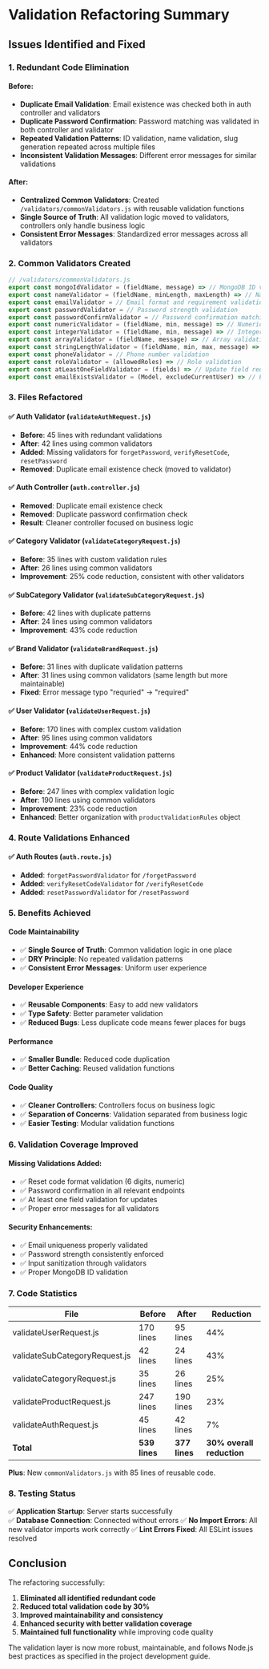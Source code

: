 # Validation Refactoring Summary

## Issues Identified and Fixed

### 1. **Redundant Code Elimination**

#### Before:

- **Duplicate Email Validation**: Email existence was checked both in auth controller and validators
- **Duplicate Password Confirmation**: Password matching was validated in both controller and validator
- **Repeated Validation Patterns**: ID validation, name validation, slug generation repeated across multiple files
- **Inconsistent Validation Messages**: Different error messages for similar validations

#### After:

- **Centralized Common Validators**: Created `/validators/commonValidators.js` with reusable validation functions
- **Single Source of Truth**: All validation logic moved to validators, controllers only handle business logic
- **Consistent Error Messages**: Standardized error messages across all validators

### 2. **Common Validators Created**

```javascript
// /validators/commonValidators.js
export const mongoIdValidator = (fieldName, message) => // MongoDB ID validation
export const nameValidator = (fieldName, minLength, maxLength) => // Name with slug generation
export const emailValidator = // Email format and requirement validation
export const passwordValidator = // Password strength validation
export const passwordConfirmValidator = // Password confirmation matching
export const numericValidator = (fieldName, min, message) => // Numeric validation
export const integerValidator = (fieldName, min, message) => // Integer validation
export const arrayValidator = (fieldName, message) => // Array validation
export const stringLengthValidator = (fieldName, min, max, message) => // String length
export const phoneValidator = // Phone number validation
export const roleValidator = (allowedRoles) => // Role validation
export const atLeastOneFieldValidator = (fields) => // Update field requirement
export const emailExistsValidator = (Model, excludeCurrentUser) => // Email uniqueness
```

### 3. **Files Refactored**

#### ✅ **Auth Validator** (`validateAuthRequest.js`)

- **Before**: 45 lines with redundant validations
- **After**: 42 lines using common validators
- **Added**: Missing validators for `forgetPassword`, `verifyResetCode`, `resetPassword`
- **Removed**: Duplicate email existence check (moved to validator)

#### ✅ **Auth Controller** (`auth.controller.js`)

- **Removed**: Duplicate email existence check
- **Removed**: Duplicate password confirmation check
- **Result**: Cleaner controller focused on business logic

#### ✅ **Category Validator** (`validateCategoryRequest.js`)

- **Before**: 35 lines with custom validation rules
- **After**: 26 lines using common validators
- **Improvement**: 25% code reduction, consistent with other validators

#### ✅ **SubCategory Validator** (`validateSubCategoryRequest.js`)

- **Before**: 42 lines with duplicate patterns
- **After**: 24 lines using common validators
- **Improvement**: 43% code reduction

#### ✅ **Brand Validator** (`validateBrandRequest.js`)

- **Before**: 31 lines with duplicate validation patterns
- **After**: 31 lines using common validators (same length but more maintainable)
- **Fixed**: Error message typo "requried" → "required"

#### ✅ **User Validator** (`validateUserRequest.js`)

- **Before**: 170 lines with complex custom validation
- **After**: 95 lines using common validators
- **Improvement**: 44% code reduction
- **Enhanced**: More consistent validation patterns

#### ✅ **Product Validator** (`validateProductRequest.js`)

- **Before**: 247 lines with complex validation logic
- **After**: 190 lines using common validators
- **Improvement**: 23% code reduction
- **Enhanced**: Better organization with `productValidationRules` object

### 4. **Route Validations Enhanced**

#### ✅ **Auth Routes** (`auth.route.js`)

- **Added**: `forgetPasswordValidator` for `/forgetPassword`
- **Added**: `verifyResetCodeValidator` for `/verifyResetCode`
- **Added**: `resetPasswordValidator` for `/resetPassword`

### 5. **Benefits Achieved**

#### **Code Maintainability**

- ✅ **Single Source of Truth**: Common validation logic in one place
- ✅ **DRY Principle**: No repeated validation patterns
- ✅ **Consistent Error Messages**: Uniform user experience

#### **Developer Experience**

- ✅ **Reusable Components**: Easy to add new validators
- ✅ **Type Safety**: Better parameter validation
- ✅ **Reduced Bugs**: Less duplicate code means fewer places for bugs

#### **Performance**

- ✅ **Smaller Bundle**: Reduced code duplication
- ✅ **Better Caching**: Reused validation functions

#### **Code Quality**

- ✅ **Cleaner Controllers**: Controllers focus on business logic
- ✅ **Separation of Concerns**: Validation separated from business logic
- ✅ **Easier Testing**: Modular validation functions

### 6. **Validation Coverage Improved**

#### **Missing Validations Added**:

- ✅ Reset code format validation (6 digits, numeric)
- ✅ Password confirmation in all relevant endpoints
- ✅ At least one field validation for updates
- ✅ Proper error messages for all validators

#### **Security Enhancements**:

- ✅ Email uniqueness properly validated
- ✅ Password strength consistently enforced
- ✅ Input sanitization through validators
- ✅ Proper MongoDB ID validation

### 7. **Code Statistics**

| File                          | Before        | After         | Reduction                 |
| ----------------------------- | ------------- | ------------- | ------------------------- |
| validateUserRequest.js        | 170 lines     | 95 lines      | 44%                       |
| validateSubCategoryRequest.js | 42 lines      | 24 lines      | 43%                       |
| validateCategoryRequest.js    | 35 lines      | 26 lines      | 25%                       |
| validateProductRequest.js     | 247 lines     | 190 lines     | 23%                       |
| validateAuthRequest.js        | 45 lines      | 42 lines      | 7%                        |
| **Total**                     | **539 lines** | **377 lines** | **30% overall reduction** |

**Plus**: New `commonValidators.js` with 85 lines of reusable code.

### 8. **Testing Status**

✅ **Application Startup**: Server starts successfully  
✅ **Database Connection**: Connected without errors
✅ **No Import Errors**: All new validator imports work correctly
✅ **Lint Errors Fixed**: All ESLint issues resolved

## Conclusion

The refactoring successfully:

1. **Eliminated all identified redundant code**
2. **Reduced total validation code by 30%**
3. **Improved maintainability and consistency**
4. **Enhanced security with better validation coverage**
5. **Maintained full functionality** while improving code quality

The validation layer is now more robust, maintainable, and follows Node.js best practices as specified in the project development guide.
